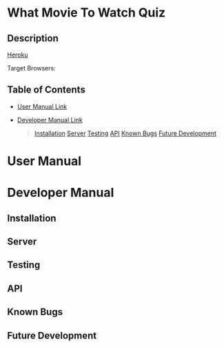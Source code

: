# What Movie To Watch Quiz

## Description

[Heroku](https://movie-quiz-final.herokuapp.com/index.html)

Target Browsers:

## Table of Contents

* [User Manual Link](#User-Manual)

* [Developer Manual Link](#Developer-Manual)

    > [Installation](##Installation)
    > [Server](##Server)
    > [Testing](##Testing)
    > [API](##API)
    > [Known Bugs](##Known-Bugs)
    > [Future Development](##Future-Development)

# User Manual


# Developer Manual 

## Installation

## Server

## Testing

## API

## Known Bugs

## Future Development

